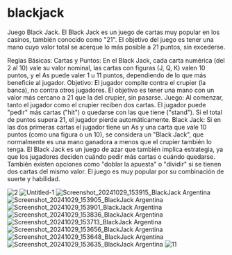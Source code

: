 # blackjack
 Juego Black Jack.
 El Black Jack es un juego de cartas muy popular en los casinos, también conocido como "21". El objetivo del juego es tener una mano cuyo valor total se acerque lo más posible a 21 puntos, sin excederse.

Reglas Básicas:
Cartas y Puntos: En el Black Jack, cada carta numérica (del 2 al 10) vale su valor nominal, las cartas con figuras (J, Q, K) valen 10 puntos, y el As puede valer 1 u 11 puntos, dependiendo de lo que más beneficie al jugador.
Objetivo: El jugador compite contra el crupier (la banca), no contra otros jugadores. El objetivo es tener una mano con un valor más cercano a 21 que la del crupier, sin pasarse.
Juego: Al comenzar, tanto el jugador como el crupier reciben dos cartas. El jugador puede "pedir" más cartas ("hit") o quedarse con las que tiene ("stand"). Si el total de puntos supera 21, el jugador pierde automáticamente.
Black Jack: Si en las dos primeras cartas el jugador tiene un As y una carta que vale 10 puntos (como una figura o un 10), se considera un "Black Jack", que normalmente es una mano ganadora a menos que el crupier también lo tenga.
El Black Jack es un juego de azar que también implica estrategia, ya que los jugadores deciden cuándo pedir más cartas o cuándo quedarse. También existen opciones como "doblar la apuesta" o "dividir" si se tienen dos cartas del mismo valor. El juego es muy popular por su combinación de suerte y habilidad.


![2](https://github.com/user-attachments/assets/38013007-445a-4344-9848-15c3ddc6fcf1)
![Untitled-1](https://github.com/user-attachments/assets/66991a51-c8d7-46ea-87f3-16cac9e94208)
![Screenshot_20241029_153915_BlackJack Argentina](https://github.com/user-attachments/assets/682ffc87-4f05-4ef8-81cb-44dd06caf4ca)
![Screenshot_20241029_153905_BlackJack Argentina](https://github.com/user-attachments/assets/6208e5c2-739d-4a2e-a7f7-220705ce5b2a)
![Screenshot_20241029_153901_BlackJack Argentina](https://github.com/user-attachments/assets/0a25f12c-524e-42ad-a2cf-86a0b62eed25)
![Screenshot_20241029_153836_BlackJack Argentina](https://github.com/user-attachments/assets/f2c7983e-d844-4868-89fa-71670b3ece22)
![Screenshot_20241029_153713_BlackJack Argentina](https://github.com/user-attachments/assets/4d0a1808-452c-406f-aa3f-ce832eea30f8)
![Screenshot_20241029_153656_BlackJack Argentina](https://github.com/user-attachments/assets/00f434b6-e4d7-4f0a-975a-82189a9ee347)
![Screenshot_20241029_153648_BlackJack Argentina](https://github.com/user-attachments/assets/74760bd2-3eb5-4766-b27d-5d7e2c7b7256)
![Screenshot_20241029_153635_BlackJack Argentina](https://github.com/user-attachments/assets/4fe80782-23d8-4dd6-99a6-548aedc40d66)
![11](https://github.com/user-attachments/assets/6ce605e7-f977-4e6b-a1da-f7e3a63aaf40)

